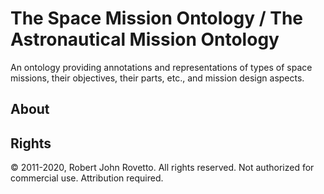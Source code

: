 # The Space Mission Ontology / The Astronautical Mission Ontology 
An ontology providing annotations and representations of types of space missions, their objectives, their parts, etc., and mission design aspects.

## About


## Rights
© 2011-2020, Robert John Rovetto. All rights reserved. Not authorized for commercial use. Attribution required.
